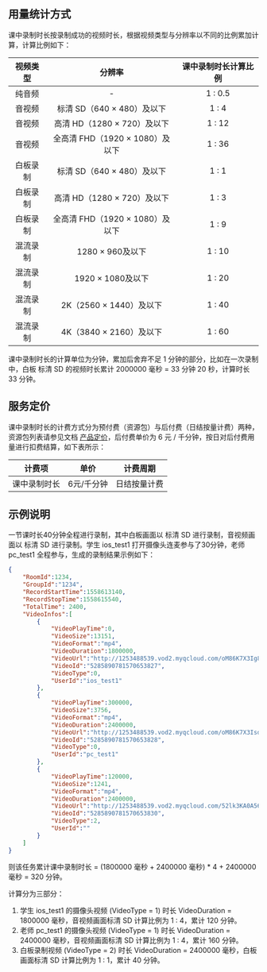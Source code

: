 ## 用量统计方式

课中录制时长按录制成功的视频时长，根据视频类型与分辨率以不同的比例累加计算，计算比例如下：

| 视频类型 |             分辨率              | 课中录制时长计算比例 |
| :------: | :-----------------------------: | :------------------: |
|  纯音频  |                -                |       1 : 0.5        |
|  音视频  |   标清 SD（640 ×  480）及以下   |        1 : 4         |
|  音视频  |   高清 HD（1280 × 720）及以下   |        1 : 12        |
|  音视频  | 全高清 FHD（1920 × 1080）及以下 |        1 : 36        |
| 白板录制 |   标清 SD（640 ×  480）及以下   |        1 : 1         |
| 白板录制 |   高清 HD（1280 × 720）及以下   |        1 : 3         |
| 白板录制 | 全高清 FHD（1920 × 1080）及以下 |        1 : 9         |
| 混流录制 |        1280 × 960及以下         |        1 : 10        |
| 混流录制 |        1920 × 1080及以下        |        1 : 20        |
| 混流录制 |     2K（2560 × 1440）及以下     |        1 : 40        |
| 混流录制 |     4K（3840 × 2160）及以下     |        1 : 60        |

课中录制时长的计算单位为分钟，累加后舍弃不足 1 分钟的部分，比如在一次录制中，白板 标清 SD 的视频时长累计 2000000 毫秒 = 33 分钟 20 秒，计算时长 33 分钟。

## 服务定价

课中录制时长的计费方式分为预付费（资源包）与后付费（日结按量计费）两种，资源包列表请参见文档 [产品定价](./产品定价.md)，后付费单价为 6 元 / 千分钟，按日对后付费用量进行扣费结算，如下表所示：

|    计费项    |    单价    |   计费周期   |
| :----------: | :--------: | :----------: |
| 课中录制时长 | 6元/千分钟 | 日结按量计费 |

## 示例说明

一节课时长40分钟全程进行录制，其中白板画面以 标清 SD 进行录制，音视频画面以 标清 SD 进行录制。学生 ios_test1 打开摄像头连麦参与了30分钟，老师 pc_test1 全程参与，生成的录制结果示例如下：

```json
{
    "RoomId":1234,
    "GroupId":"1234",
    "RecordStartTime":1558613140,
    "RecordStopTime":1558615540,
    "TotalTime": 2400,
    "VideoInfos":[
        {
            "VideoPlayTime":0,
            "VideoSize":13151,
            "VideoFormat":"mp4",
            "VideoDuration":1800000,
            "VideoUrl":"http://1253488539.vod2.myqcloud.com/oM86K7X3Ig8b.mp4",
            "VideoId":"5285890781570653827",
            "VideoType":0,
            "UserId":"ios_test1"
        },
        {
            "VideoPlayTime":300000,
            "VideoSize":3756,
            "VideoFormat":"mp4",
            "VideoDuration":2400000,
            "VideoUrl":"http://1253488539.vod2.myqcloud.com/oM86K7X3IsdfA.mp4",
            "VideoId":"5285890781570653828",
            "VideoType":0,
            "UserId":"pc_test1"
        },
        {
            "VideoPlayTime":120000,
            "VideoSize":1241,
            "VideoFormat":"mp4",
            "VideoDuration":2400000,
            "VideoUrl":"http://1253488539.vod2.myqcloud.com/52lk3KA0A562.mp4",
            "VideoId":"5285890781570653830",
            "VideoType":2,
            "UserId":""
        }
    ]
}
```

则该任务累计课中录制时长 = (1800000 毫秒 + 2400000 毫秒) * 4 + 2400000 毫秒 = 320 分钟。

计算分为三部分：

1. 学生 ios_test1 的摄像头视频 (VideoType = 1) 时长 VideoDuration = 1800000 毫秒，音视频画面标清 SD 计算比例为 1 : 4，累计 120 分钟。
2. 老师 pc_test1 的摄像头视频 (VideoType = 1) 时长 VideoDuration = 2400000 毫秒，音视频画面标清 SD 计算比例为 1 : 4，累计 160 分钟。
3. 白板录制视频 (VideoType = 2) 时长 VideoDuration = 2400000 毫秒，白板画面标清 SD 计算比例为 1 : 1，累计 40 分钟。
